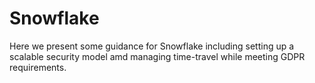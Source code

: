 # Snowflake

Here we present some guidance for Snowflake including setting up a scalable security model amd managing time-travel while meeting GDPR requirements.
